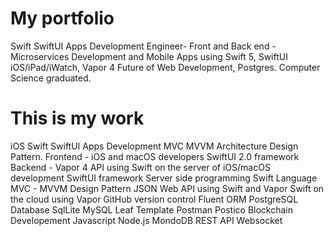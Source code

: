 # My portfolio
Swift SwiftUI Apps Development Engineer-  Front and Back end - Microservices Development and Mobile Apps using Swift 5, SwiftUI iOS/iPad/iWatch, Vapor 4 Future of Web Development, Postgres. Computer Science graduated.
# This is my work
iOS Swift SwiftUI Apps Development 
MVC MVVM Architecture Design Pattern.
Frontend - iOS and macOS developers SwiftUI 2.0 framework
Backend  - Vapor 4 API using Swift on the server of iOS/macOS development
SwiftUI framework
Server side programming Swift Language
MVC - MVVM Design Pattern
JSON Web API using Swift and Vapor
Swift on the cloud using Vapor
GitHub version control
Fluent ORM
PostgreSQL Database
SqlLite
MySQL
Leaf Template
Postman
Postico
Blockchain Developement
Javascript
Node.js
MondoDB
REST API
Websocket

